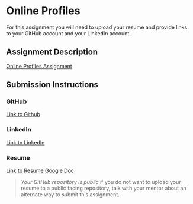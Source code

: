 # Online Profiles
For this assignment you will need to upload your resume and provide links to your GitHub account and your LinkedIn account.

## Assignment Description
[Online Profiles Assignment](https://education.launchcode.org/liftoff/modules/assignments/online-profiles)

## Submission Instructions
 
### GitHub
[Link to Github](https://github.com/laurenharmon)
 
### LinkedIn
[Link to LinkedIn](https://www.linkedin.com/in/laurenaharmon/)

### Resume
[Link to Resume Google Doc](https://docs.google.com/document/d/1bfN6nB5aOb6cx4sNWAITIsVaROWY1XiE91RG3M8284M/edit?usp=sharing)

> *Your GitHub repository is public* if you do not want to upload your resume to a public facing repository, talk with your mentor about an alternate way to submit this assignment.
